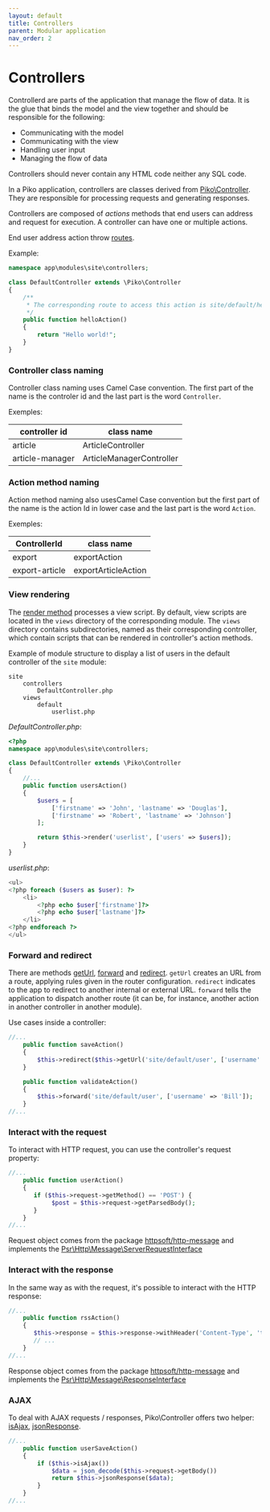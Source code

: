 ```yaml
---
layout: default
title: Controllers
parent: Modular application
nav_order: 2
---
```


# Controllers

Controllerd are parts of the application that manage the flow of data. It is the glue that binds the model and
the view together and should be responsible for the following:

- Communicating with the model
- Communicating with the view
- Handling user input
- Managing the flow of data

Controllers should never contain any HTML code neither any SQL code.

In a Piko application, controllers are classes derived from [Piko\Controller](../../api/Controller.md).
They are responsible for processing requests and generating responses.

Controllers are composed of *actions* methods that end users can address and request for execution.
A controller can have one or multiple actions.

End user address action throw [routes](routing.md).

Example:

```php
namespace app\modules\site\controllers;

class DefaultController extends \Piko\Controller
{
    /**
     * The corresponding route to access this action is site/default/hello
     */
    public function helloAction()
    {
        return "Hello world!";
    }
}
```

### Controller class naming

Controller class naming uses Camel Case convention.
The first part of the name is the controler id and the last part is the word `Controller`.

Exemples:

| controller id | class name |
|------------- |------------|
| article | ArticleController |
| article-manager | ArticleManagerController |

### Action method naming

Action method naming also usesCamel Case convention but the first part of the name is the action Id in lower case
and the last part is the word `Action`.

Exemples:

| ControllerId | class name |
|------------- |------------|
| export | exportAction |
| export-article | exportArticleAction |

### View rendering

The [render method](../../api/Controller.md#method_render) processes a view script.
By default, view scripts are located in the `views` directory of the corresponding module.
The `views` directory contains subdirectories, named as their corresponding controller, which contain
scripts that can be rendered in controller's action methods.

Example of module structure to display a list of users in the default controller of the `site` module:

```
site
    controllers
        DefaultController.php
    views
        default
            userlist.php

```

*DefaultController.php*:


```php
<?php
namespace app\modules\site\controllers;

class DefaultController extends \Piko\Controller
{
    //...
    public function usersAction()
    {
        $users = [
            ['firstname' => 'John', 'lastname' => 'Douglas'],
            ['firstname' => 'Robert', 'lastname' => 'Johnson']
        ];

        return $this->render('userlist', ['users' => $users]);
    }
}
```

*userlist.php*:

```php
<ul>
<?php foreach ($users as $user): ?>
    <li>
        <?php echo $user['firstname']?>
        <?php echo $user['lastname']?>
    </li>
<?php endforeach ?>
</ul>
```

### Forward and redirect

There are methods [getUrl](../../api/Controller.md#method_getUrl), [forward](../../api/Controller.md#method_forward)
and [redirect](../../api/Controller.md#method_redirect).
`getUrl` creates an URL from a route, applying rules given in the router configuration. `redirect`
indicates to the app to redirect to another internal or external URL. `forward` tells the application
to dispatch another route (it can be, for instance, another action in another controller in another module).

Use cases inside a controller:

```php
//...
    public function saveAction()
    {
        $this->redirect($this->getUrl('site/default/user', ['username' => 'Bill']));
    }

    public function validateAction()
    {
        $this->forward('site/default/user', ['username' => 'Bill']);
    }
//...
```

### Interact with the request

To interact with HTTP request, you can use the controller's request property:

```php
//...
    public function userAction()
    {
       if ($this->request->getMethod() == 'POST') {
            $post = $this->request->getParsedBody();
       }
    }
//...
```

Request object comes from the package
[httpsoft/http-message](https://packagist.org/packages/httpsoft/http-message) and implements the
[Psr\Http\Message\ServerRequestInterface](https://www.php-fig.org/psr/psr-7/#321-psrhttpmessageserverrequestinterface)

### Interact with the response

In the same way as with the request, it's possible to interact with the HTTP response:

```php
//...
    public function rssAction()
    {
       $this->response = $this->response->withHeader('Content-Type', 'text/xml')
       // ...
    }
//...
```

Response object comes from the package
[httpsoft/http-message](https://packagist.org/packages/httpsoft/http-message) and implements the
[Psr\Http\Message\ResponseInterface](https://www.php-fig.org/psr/psr-7/#33-psrhttpmessageresponseinterface)

### AJAX

To deal with AJAX requests / responses, Piko\Controller offers two helper:
[isAjax](../../api/Controller.md#method_isAjax),
[jsonResponse](../../api/Controller.md#method_jsonResponse).

```php
//...
    public function userSaveAction()
    {
        if ($this->isAjax())
            $data = json_decode($this->request->getBody())
            return $this->jsonResponse($data);
        }
    }
//...
```

